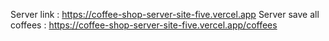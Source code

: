 Server link : https://coffee-shop-server-site-five.vercel.app
Server save all coffees : https://coffee-shop-server-site-five.vercel.app/coffees
